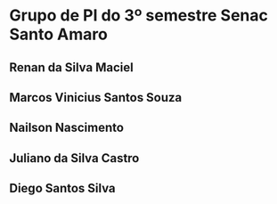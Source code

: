 # Grupo de PI do 3º semestre Senac Santo Amaro
## Renan da Silva Maciel 
## Marcos Vinicius Santos Souza 
## Nailson Nascimento
## Juliano da Silva Castro
## Diego Santos Silva
